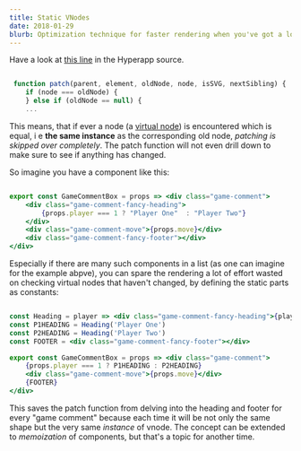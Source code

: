 ```yaml
---
title: Static VNodes
date: 2018-01-29
blurb: Optimization technique for faster rendering when you've got a lot of static html
---
```


Have a look at [this line](https://github.com/hyperapp/hyperapp/blob/904c3b00adfd2ed8f0bafc130a743f308fa2d3c3/src/index.js#L221) in the Hyperapp source.

```js

 function patch(parent, element, oldNode, node, isSVG, nextSibling) {
    if (node === oldNode) {
    } else if (oldNode == null) {
    ...

```

This means, that if ever a node (a [virtual node](https://github.com/hyperapp/hyperapp/blob/1.0.2/docs/concepts/vnodes.md)) is encountered which
is equal, i e **the same instance** as the corresponding old node, *patching is skipped over completely*. The patch function will not even drill down to make sure to see if anything has changed.

So imagine you have a component like this:

```jsx

export const GameCommentBox = props => <div class="game-comment">
    <div class="game-comment-fancy-heading">
        {props.player === 1 ? "Player One"  : "Player Two"}
    </div>
    <div class="game-comment-move">{props.move}</div>
    <div class="game-comment-fancy-footer"></div>
</div>
```

Especially if there are many such components in a list (as one can imagine for the example abpve), you can spare the rendering a lot of effort wasted on checking virtual nodes that haven't changed, by defining the static parts as constants:

```jsx

const Heading = player => <div class="game-comment-fancy-heading">{player}</div>
const P1HEADING = Heading('Player One')
const P2HEADING = Heading('Player Two')
const FOOTER = <div class="game-comment-fancy-footer"></div>

export const GameCommentBox = props => <div class="game-comment">
    {props.player === 1 ? P1HEADING : P2HEADING}
    <div class="game-comment-move">{props.move}</div>
    {FOOTER}
</div>

```

This saves the patch function from delving into the heading and footer for every "game comment" because each time it will be not only the same shape but the very same *instance* of vnode. The concept can be extended to *memoization* of components, but that's a topic for another time.